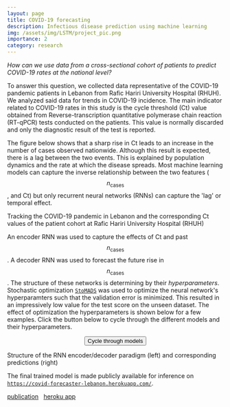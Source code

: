 ```yaml
---
layout: page
title: COVID-19 forecasting
description: Infectious disease prediction using machine learning
img: /assets/img/LSTM/project_pic.png
importance: 2
category: research
---
```


*How can we use data from a cross-sectional cohort of patients to predict COVID-19 rates at the national level?*

To answer this question, we collected data representative of the COVID-19 pandemic patients in Lebanon from Rafic Hariri University Hospital (RHUH). We analyzed said data for trends in COVID-19 incidence. The main indicator related to COVID-19 rates in this study is the cycle threshold (Ct) value obtained from Reverse-transcription quantitative polymerase chain reaction (RT-qPCR) tests conducted on the patients. This value is normally discarded and only the diagnostic result of the test is reported.

The figure below shows that a sharp rise in Ct leads to an increase in the number of cases observed nationwide. Although this result is expected, there is a lag between the two events. This is explained by population dynamics and the rate at which the disease spreads. Most machine learning models can capture the inverse relationship between the two features ($$n_\text{cases}$$, and Ct) but only recurrent neural networks (RNNs) can capture the 'lag' or  temporal effect.

<script>
    var index = 0;

    function changeBanner() {

        loop_imgs = document.getElementById("animation").children;
        
        [].forEach.call(loop_imgs, function(v, i) {
            loop_imgs[i].hidden = i !== index
        });
        index = (index + 1) % loop_imgs.length;
    }
    window.onload = function() {
        setInterval(changeBanner, 1000)
    };
</script>

<div class="row">
    <div class="col-sm mt-3 mt-md-0">
        <div id="animation">
            <img class="img-fluid rounded z-depth-1" src="{{ '/assets/img/LSTM/raw_data/animation_0.png' | relative_url }}" alt="" title="COVID simulation" hidden/>
            <img class="img-fluid rounded z-depth-1" src="{{ '/assets/img/LSTM/raw_data/animation_1.png' | relative_url }}" alt="" title="COVID simulation" hidden/>
            <img class="img-fluid rounded z-depth-1" src="{{ '/assets/img/LSTM/raw_data/animation_2.png' | relative_url }}" alt="" title="COVID simulation" hidden/>
            <img class="img-fluid rounded z-depth-1" src="{{ '/assets/img/LSTM/raw_data/animation_3.png' | relative_url }}" alt="" title="COVID simulation" hidden/>
        </div>
    </div>
</div>
<div class="caption">
    Tracking the COVID-19 pandemic in Lebanon and the corresponding Ct values of the patient cohort at Rafic Hariri University Hospital (RHUH)
</div>

An encoder RNN was used to capture the effects of Ct and past $$n_\text{cases}$$. A decoder RNN was used to forecast the future rise in $$n_\text{cases}$$. The structure of these networks is determining by their *hyperparameters*. Stochastic optimization <a href="https://arxiv.org/abs/1911.01012" target="_blank">`StoMADS`</a> was used to optimize the neural network's hyperparamters such that the validation error is minimized. This resulted in an impressively low value for the test score on the unseen dataset. The effect of optimization the hyperparameters is shown below for a few examples. Click the button below to cycle through the different models and their hyperparameters.

<script>
    // image sources in array. image[0] will have first image src, image[2] will have last src
    var images_1 = [
        "{{ '/assets/img/LSTM/HPO/model_scheme_001.png' | relative_url }}",
        "{{ '/assets/img/LSTM/HPO/model_scheme_002.png' | relative_url }}",
        "{{ '/assets/img/LSTM/HPO/model_scheme_003.png' | relative_url }}"
    ]

    var images_2 = [
        "{{ '/assets/img/LSTM/HPO/model_tuned_1.png' | relative_url }}",
        "{{ '/assets/img/LSTM/HPO/model_tuned_2.png' | relative_url }}",
        "{{ '/assets/img/LSTM/HPO/model_tuned_3.png' | relative_url }}"
    ]

    var step = 0;
    changeImage(); // set first image src after page loads

    function changeImage() {
        // exit if no images, or step = number of items in array
        if (typeof images_1 == "undefined" ||  step == images_1.length) return;     
        if (typeof images_2 == "undefined" ||  step == images_2.length) return; 

        document.getElementById('click_animation_1').src = images_1[step];
        document.getElementById('click_animation_2').src = images_2[step];
        if (step == 2) {
            step=0;
        } else {
            step++;
        }

    }
</script>

<div style="text-align: center; border: 0px solid">
    <button type="button" onclick="changeImage()">
        Cycle through models
    </button>
</div>

<p></p>

<div class="row justify-content-sm-center equal-height-medium ">
    <div class="col-sm-7 mt-1 mt-md-0">
        <img id="click_animation_1" class="img-fluid rounded z-depth-1" alt="" title="arbitrary policies"/>
    </div>
    <div class="col-sm-5 mt-1 mt-md-0">
        <img id="click_animation_2" class="img-fluid rounded z-depth-1" alt="" title="optimal policies"/>
    </div>
</div>
<div class="caption">
    Structure of the RNN encoder/decoder paradigm (left) and corresponding predictions (right)
</div>

The final trained model is made publicly available for inference on  <a href="https://covid-forecaster-lebanon.herokuapp.com/" target="_blank">`https://covid-forecaster-lebanon.herokuapp.com/`</a>.

<a href="https://www.mdpi.com/1999-4915/14/7/1414" target="_blank"><i class="fas fa-book"></i> publication</a>&nbsp;&nbsp;
<a href="https://covid-forecaster-lebanon.herokuapp.com/" target="_blank"> <i class="fab fa-github"></i> heroku app</a>

